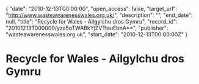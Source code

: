 {
  "date": "2010-12-13T00:00:00", 
  "open_access": false, 
  "target_url": "http://www.wasteawarenesswales.org.uk/", 
  "description": "", 
  "end_date": null, 
  "title": "Recycle for Wales - Ailgylchu dros Gymru", 
  "record_id": "20101213T000000/yza5oTWABkYjZVTtauEbnA==", 
  "publisher": "wasteawarenesswales.org.uk", 
  "start_date": "2010-12-13T00:00:00Z"
}

# Recycle for Wales - Ailgylchu dros Gymru

